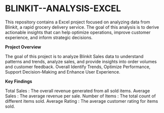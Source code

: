# BLINKIT--ANALYSIS-EXCEL
This repository contains a Excel project focused on analyzing data from Blinkit, a rapid grocery delivery service. The goal of this analysis is to derive actionable insights that can help optimize operations, improve customer experience, and inform strategic decisions. 



**Project Overview**


The goal of this project is to analyze Blinkit Sales data to understand patterns and trends, analyze sales, and provide insights into order volumes and customer feedback. Overall Identify Trends, Optimize Performance, Support Decision-Making and Enhance User Experience.



**Key Findings**


Total Sales : The overall revenue generated from all sold items.
Average Sales : The average revenue per sale.
Number of Items : The total count of different items sold.
Average Rating : The average customer rating for items sold.
